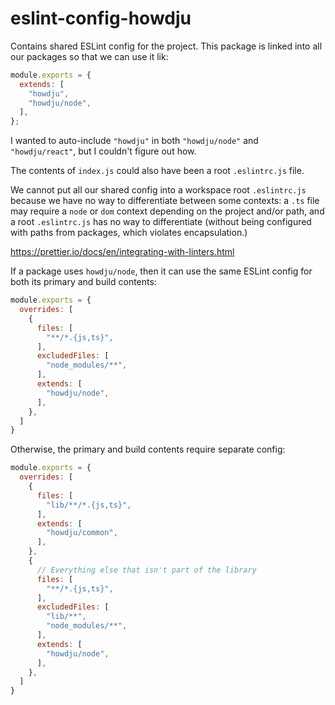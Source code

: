 # eslint-config-howdju

Contains shared ESLint config for the project. This package is linked into all our packages
so that we can use it lik:

```js
module.exports = {
  extends: [
    "howdju",
    "howdju/node",
  ],
};
```

I wanted to auto-include `"howdju"` in both `"howdju/node"` and `"howdju/react"`, but I couldn't figure out how.

The contents of `index.js` could also have been a root `.eslintrc.js` file.

We cannot put all our shared config into a workspace root `.eslintrc.js` because we have no way to
differentiate between some contexts: a `.ts` file may require a `node` or `dom` context depending on
the project and/or path, and a root `.eslintrc.js` has no way to differentiate (without being
configured with paths from packages, which violates encapsulation.)

https://prettier.io/docs/en/integrating-with-linters.html

If a package uses `howdju/node`, then it can use the same ESLint config for both its primary and
build contents:

```js
module.exports = {
  overrides: [
    {
      files: [
        "**/*.{js,ts}",
      ],
      excludedFiles: [
        "node_modules/**",
      ],
      extends: [
        "howdju/node",
      ],
    },
  ]
}
```

Otherwise, the primary and build contents require separate config:

```js
module.exports = {
  overrides: [
    {
      files: [
        "lib/**/*.{js,ts}",
      ],
      extends: [
        "howdju/common",
      ],
    },
    {
      // Everything else that isn't part of the library
      files: [
        "**/*.{js,ts}",
      ],
      excludedFiles: [
        "lib/**",
        "node_modules/**",
      ],
      extends: [
        "howdju/node",
      ],
    },
  ]
}

```

